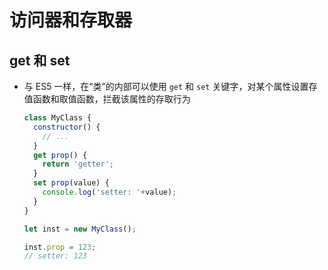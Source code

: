 # 访问器和存取器

## get 和 set

+ 与 ES5 一样，在“类”的内部可以使用 `get` 和 `set` 关键字，对某个属性设置存值函数和取值函数，拦截该属性的存取行为

  ```js
  class MyClass {
    constructor() {
      // ...
    }
    get prop() {
      return 'getter';
    }
    set prop(value) {
      console.log('setter: '+value);
    }
  }

  let inst = new MyClass();

  inst.prop = 123;
  // setter: 123
  ```
